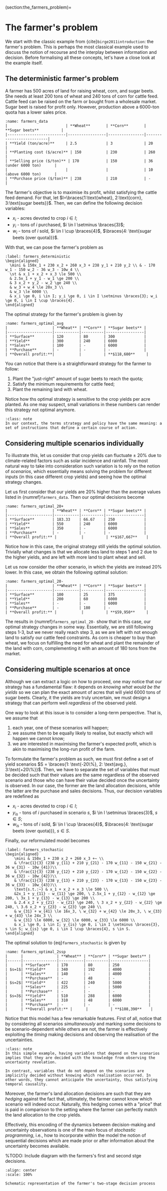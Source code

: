 (section:the_farmers_problem)=
# The farmer's problem

We start with the classic example from {cite}`birge2011introduction`: the farmer's problem. This is perhaps the most classical example used to discuss the notion of recourse and the interplay between information and decision. Before formalising all these concepts, let's have a close look at the example itself.

## The deterministic farmer's problem

A farmer has 500 acres of land for raising wheat, corn, and sugar beets. She needs at least 200 tons of wheat and 240 tons of corn for cattle feed. Cattle feed can be raised on the farm or bought from a wholesale market. Sugar beet is raised for profit only. However, production above a 6000-ton quota has a lower sales price.

```{table} Farmer's problem data
:name: farmers_data
|                          | **Wheat**       | **Corn**       | **Sugar beets**          |
|--------------------------|-----------------|----------------|--------------------------|
| **Yield (ton/acre)**     | 2.5             | 3              | 20                       |
| **Planting cost ($/acre)** | 150           | 230            | 260                      |
| **Selling price ($/ton)** | 170            | 150            | 36 (under 6000 ton)      |
|                          |                 |                | 10 (above 6000 ton)      |
| **Purchase price ($/ton)** | 238           | 210            | -                        |
```

The farmer's objective is to maximise its profit, whilst satisfying the cattle feed demand. For that, let $I=\braces{1:\text{wheat}, 2:\text{corn}, 3:\text{sugar beets}}$. Then, we can define the following decision variables:

- $x_i$	- acres devoted to crop $i \in I$;
- $y_i$ - tons of $i$ purchased, $i \in I \setminus \braces{3}$;
- $w_i$ - tons of $i$ sold, $i \in I \cup \braces{4}$, $\braces{4: \text{sugar beets (over quota)}}$.

With that, we can pose the farmer's problem as
```{math}
:label: farmers_deterministic
\begin{aligned}
  \mini & 150x_1 + 230 x_2 + 260 x_3 + 238 y_1 + 210 y_2 \\ & - 170 w_1 - 150 w_2 - 36 w_3 - 10w_4 \\
  \st & x_1 + x_2 + x_3 \le 500 \\
  & 2.5x_1 + y_1 - w_1 \ge 200 \\
  & 3 x_2 + y_2 - w_2 \ge 240 \\
  & w_3 + w_4 \le 20x_3 \\
  & w_3 \le 6000 \\
  & x_i \ge 0, i \in I; y_i \ge 0, i \in I \setminus \braces{3}; w_i \ge 0, i \in I \cup \braces{4}.
\end{aligned}
```

The optimal strategy for the farmer's problem [](farmers_deterministic) is given by

```{table} Optimal solution considering average yields
:name: farmers_optimal_avg
|                    | **Wheat** | **Corn** | **Sugar beets** |
|--------------------|-----------|----------|-----------------|
| **Surface**        | 120       | 80       | 300             |
| **Yield**          | 300       | 240      | 6000            |
| **Sales**          | 100       | -        | 6000            |
| **Purchase**       | -         | -        | -               |
| **Overall profit:**|           |          | **$118,600**     |
```

You can notice that there is a straightforward strategy for the farmer to follow:

1. Plant the "just-right" amount of sugar beets to reach the quota;
2. Satisfy the minimum requirements for cattle feed;
3. Plant the remaining land with wheat.

Notice how ths optimal strategy is sensitive to the crop yields per acre planted. As one may suspect, small variations in these numbers can render this strategy not optimal anymore.

```{admonition} Strategy vs. policy
:class: note
In our context, the terms strategy and policy have the same meaning: a set of instructions that define a certain course of action.
```

## Considering multiple scenarios individually

To illustrate this, let us consider that crop yields can fluctuate $\pm$ 20% due to climate-related factors such as solar incidence and rainfall. The most natural way to take into consideration such variation is to rely on the notion of *scenarios*, which essentially means solving the problem for different inputs (in this case different crop yields) and seeing how the optimal strategy changes.

Let us first consider that our yields are 20% higher than the average values listed in {numref}`farmers_data`. Then our optimal decisions become

```{table} Optimal solution considering 20% higher yields
:name: farmers_optimal_20+
|                    | **Wheat** | **Corn** | **Sugar beets** |
|--------------------|-----------|----------|-----------------|
| **Surface**        | 183.33    | 66.67    | 250             |
| **Yield**          | 550       | 240      | 6000            |
| **Sales**          | 350       | -        | 6000            |
| **Purchase**       | -         | -        | -               |
| **Overall profit:** |           |          | **$167,667**    |
```

Notice how in this case, the original strategy still yields the optimal solution. Trivially what changes is that we allocate less land to steps 1 and 2 due to the higher yields, and are left with more land to plant wheat and sell.

Let us now consider the other scenario, in which the yields are instead 20% lower. In this case, we obtain the following optimal solution:

```{table} Optimal solution considering 20% lower yields
:name: farmers_optimal_20-
|                    | **Wheat** | **Corn** | **Sugar beets** |
|--------------------|-----------|----------|-----------------|
| **Surface**        | 100       | 25       | 375             |
| **Yield**          | 200       | 60       | 6000            |
| **Sales**          | -         | -        | 6000            |
| **Purchase**       | -         | 180      | -               |
| **Overall profit:** |           |          | **$59,950**     |
```

The results in {numref}`farmers_optimal_20-` show that in this case, our optimal strategy changes in some way. Essentially, we are still following steps 1-3, but we never really reach step 3, as we are left with not enough land to satisfy our cattle feed constraints. As corn is cheaper to buy than wheat, we focus on fulfilling the need for wheat and plant the remainder of the land with corn, complementing it with an amount of 180 tons from the market.

## Considering multiple scenarios at once

Although we can extract a logic on how to proceed, one may notice that our strategy has a fundamental flaw: it depends on *knowing what would be the yields* so we can plan the exact amount of acres that will yield 6000 tons of sugar beets. Clearly, it the yields are truly uncertain, we must design a strategy that can perform well *regardless* of the observed yield.

One way to look at this issue is to consider a long-term perspective. That is, we assume that 

1. each year, one of these scenarios will happen;
2. we assume then to be equally likely to realise, but exactly which will happen we cannot know;
3. we are interested in maximising the farmer's expected profit, which is akin to maximising the long-run profit of the farm.

To formulate the farmer's problem as such, we must first define a set of yield scenarios $S = \braces{1: \text{-20\%}, 2: \text{avg.}, 3:\text{+20\%}}$. Then, we have to separate the set of variables that must be decided such that their values are the same regardless of the observed scenario and those who can have their value decided once the uncertainty is observed. In our case, the former are the land allocation decisions, while the latter are the purchase and sales decisions. Thus, our decision variables are redefined as

- $x_i$	- acres devoted to crop $i \in I$;
- $y_{is}$ - tons of $i$ purchased in scenario $s$, $i \in I \setminus \braces{3}$, $s \in S$;
- $w_{is}$ - tons of $i$ sold, $i \in I \cup \braces{4}$, $\braces{4: \text{sugar beets (over quota)}}, $s \in S$.

Finally, our reformulated model becomes

```{math}
:label: farmers_stochastic
\begin{aligned}
    \mini & 150x_1 + 230 x_2 + 260 x_3 +~ \\
    & \frac{1}{3} (238 y_{11} + 210 y_{21} - 170 w_{11} - 150 w_{21} - 36 w_{31} - 10w_{41})\\
    & \frac{1}{3} (238 y_{12} + 210 y_{22} - 170 w_{12} - 150 w_{22} - 36 w_{32} - 10w_{42})\\
    & \frac{1}{3} (238 y_{13} + 210 y_{23} - 170 w_{13} - 150 w_{23} - 36 w_{33} - 10w_{43})\\
    \text{s.t.:~} & x_1 + x_2 + x_3 \le 500 \\
    &2x_1 + y_{11} - w_{11} \ge 200, \ 2.5x_1 + y_{12} - w_{12} \ge 200, \ 3x_1 + y_{13} - w_{13} \ge 200 \\
    & 2.4 x_2 + y_{21} - w_{21} \ge 240, \ 3 x_2 + y_{22} - w_{22} \ge 240, \ 3.6 x_2 + y_{23} - w_{23} \ge 240 \\
    & w_{31} + w_{41} \le 16x_3, \ w_{32} + w_{42} \le 20x_3, \ w_{33} + w_{43} \le 24x_3 \\
    & w_{31} \le 6000, w_{32} \le 6000, w_{33} \le 6000 \\
    & x_i \ge 0, i \in I; y_{is} \ge 0, i \in I \setminus \braces{3}, s \in S; w_{is} \ge 0, i \in I \cup \braces{4}, s \in S.
\end{aligned}
```

The optimal solution to {eq}`farmers_stochastic` is given by

```{table} Optimal solution considering the three scenarios simultaneously
:name: farmers_optimal_2ssp
|      |               | **Wheat** | **Corn** | **Sugar beets** |
|------|---------------|-----------|----------|-----------------|
|      | **Surface**   | 170       | 80       | 250             |
| $s=1$| **Yield**     | 340       | 192      | 4000            |
|      | **Sales**     | 140       | -        | 4000            |
|      | **Purchase**  | -         | 48       | -               |
| $s=2$| **Yield**     | 422       | 240      | 5000            |
|      | **Sales**     | 225       | -        | 5000            |
|      | **Purchase**  | -         | -        | -               |
| $s=3$| **Yield**     | 510       | 288      | 6000            |
|      | **Sales**     | 310       | 48       | 6000            |
|      | **Purchase**  | -         | -        | -               |
|      | **Overall profit:** |      |          | **$108,390**    |
```

Notice that this model has a few remarkable features. First of all, notice that by considering all scenarios *simultaneously* and marking some decisions to be scenario-dependent while others are not, the farmer is effectively exploiting the *timing* making decisions and observing the realisation of the uncertainties.

```{admonition} Non-anticipativity and temporal causality
:class: note
In this simple example, having variables that depend on the scenarios implies that they are decided with the knowledge from observing the uncertainty revelation.

In contrast, variables that do not depend on the scenarios are implicitly decided without knowing which realisation occurred. In other words, they cannot anticipate the uncertainty, thus satisfying temporal causality.
```

Moreover, the farmer's land allocation decisions are such that they are *hedging* against the fact that, ultimately, the farmer cannot know which scenario will indeed occur. Naturally, this hedging comes with a "price" that is paid in comparison to the setting where the farmer can perfectly match the land allocation to the crop yields.

Effectively, this encoding of the dynamics between decision-making and uncertainty observations is one of the main focus of *stochastic programming*, i.e., how to incorporate within the model the notion of sequential decisions which are made prior or after information about the uncertainty becomes available.

%TODO: Include diagram with the farmers's first and second stge decisions.
```{figure} ../figures/2-stage.svg
:align: center
:scale: 100%

Schematic representation of the farmer's two-stage decision process
```